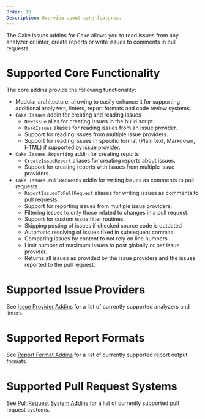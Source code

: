 ```yaml
---
Order: 10
Description: Overview about core features.
---
```

The Cake Issues addins for Cake allows you to read issues from any analyzer or linter,
create reports or write issues to comments in pull requests.

# Supported Core Functionality

The core addins provide the following functionality:

* Modular architecture, allowing to easily enhance it for supporting additional analyzers, linters,
  report formats and code review systems.
* `Cake.Issues` addin for creating and reading issues
  * `NewIssue` alias for creating issues in the build script.
  * `ReadIssues` aliases for reading issues from an issue provider.
  * Support for reading issues from multiple issue providers.
  * Support for reading issues in specific format (Plain text, Markdown, HTML) if supported by issue provider.
* `Cake.Issues.Reporting` addin for creating reports
  * `CreateIssueReport` aliases for creating reports about issues.
  * Support for creating reports with issues from multiple issue providers.
* `Cake.Issues.PullRequests` addin for writing issues as comments to pull requests
  * `ReportIssuesToPullRequest` aliases for writing issues as comments to pull requests.
  * Support for reporting issues from multiple issue providers.
  * Filtering issues to only those related to changes in a pull request.
  * Support for custom issue filter routines.
  * Skipping posting of issues if checked source code is outdated
  * Automatic resolving of issues fixed in subsequent commits.
  * Comparing issues by content to not rely on line numbers.
  * Limit number of maximum issues to post globally or per issue provider.
  * Returns all issues as provided by the issue providers and the issues reported to the pull request.

# Supported Issue Providers

See [Issue Provider Addins] for a list of currently supported analyzers and linters.

# Supported Report Formats

See [Report Format Addins] for a list of currently supported report output formats.

# Supported Pull Request Systems

See [Pull Request System Addins] for a list of currently supported pull request systems.

[Issue Provider Addins]: ../../addins/issue-provider/
[Report Format Addins]: ../../addins/reporting-format/
[Pull Request System Addins]: ../../addins/pull-request-system/
